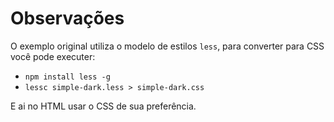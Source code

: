 # Observações

O exemplo original utiliza o modelo de estilos `less`,
para converter para CSS você pode executer:

- `npm install less -g`
- `lessc simple-dark.less > simple-dark.css`

E ai no HTML usar o CSS de sua preferência.
